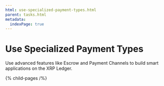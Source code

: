 ```yaml
---
html: use-specialized-payment-types.html
parent: tasks.html
metadata:
  indexPage: true
---
```

# Use Specialized Payment Types

Use advanced features like Escrow and Payment Channels to build smart applications on the XRP Ledger.

{% child-pages /%}
